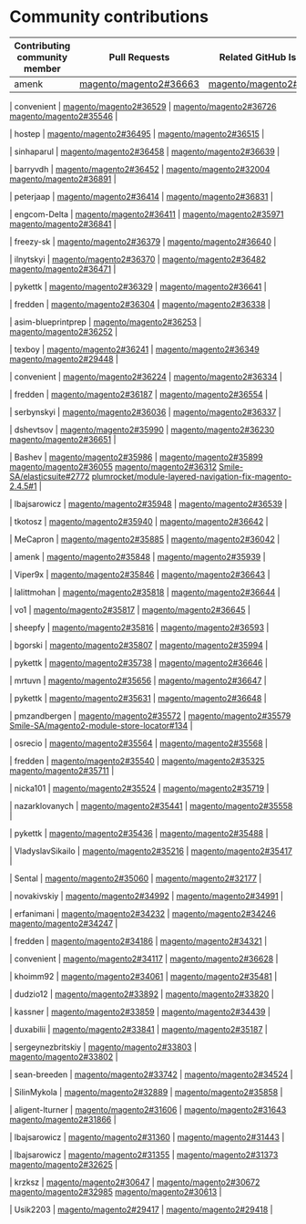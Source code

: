 # Community contributions

| Contributing community member | Pull Requests | Related GitHub Issues |
| ------- | ------- | ------- |    
| amenk | [magento/magento2#36663](https://github.com/magento/magento2/pull/36663) |  [magento/magento2#14495](https://github.com/magento/magento2/issues/14495) |

| convenient | [magento/magento2#36529](https://github.com/magento/magento2/pull/36529) |  [magento/magento2#36726](https://github.com/magento/magento2/issues/36726) [magento/magento2#35546](https://github.com/magento/magento2/issues/35546) |

| hostep | [magento/magento2#36495](https://github.com/magento/magento2/pull/36495) |  [magento/magento2#36515](https://github.com/magento/magento2/issues/36515) |

| sinhaparul | [magento/magento2#36458](https://github.com/magento/magento2/pull/36458) |  [magento/magento2#36639](https://github.com/magento/magento2/issues/36639) |

| barryvdh | [magento/magento2#36452](https://github.com/magento/magento2/pull/36452) |  [magento/magento2#32004](https://github.com/magento/magento2/issues/32004) [magento/magento2#36891](https://github.com/magento/magento2/issues/36891) |

| peterjaap | [magento/magento2#36414](https://github.com/magento/magento2/pull/36414) |  [magento/magento2#36831](https://github.com/magento/magento2/issues/36831) |

| engcom-Delta | [magento/magento2#36411](https://github.com/magento/magento2/pull/36411) |  [magento/magento2#35971](https://github.com/magento/magento2/issues/35971) [magento/magento2#36841](https://github.com/magento/magento2/issues/36841) |

| freezy-sk | [magento/magento2#36379](https://github.com/magento/magento2/pull/36379) |  [magento/magento2#36640](https://github.com/magento/magento2/issues/36640) |

| ilnytskyi | [magento/magento2#36370](https://github.com/magento/magento2/pull/36370) |  [magento/magento2#36482](https://github.com/magento/magento2/issues/36482) [magento/magento2#36471](https://github.com/magento/magento2/issues/36471) |

| pykettk | [magento/magento2#36329](https://github.com/magento/magento2/pull/36329) |  [magento/magento2#36641](https://github.com/magento/magento2/issues/36641) |

| fredden | [magento/magento2#36304](https://github.com/magento/magento2/pull/36304) |  [magento/magento2#36338](https://github.com/magento/magento2/issues/36338) |

| asim-blueprintprep | [magento/magento2#36253](https://github.com/magento/magento2/pull/36253) |  [magento/magento2#36252](https://github.com/magento/magento2/issues/36252) |

| texboy | [magento/magento2#36241](https://github.com/magento/magento2/pull/36241) |  [magento/magento2#36349](https://github.com/magento/magento2/issues/36349) [magento/magento2#29448](https://github.com/magento/magento2/issues/29448) |

| convenient | [magento/magento2#36224](https://github.com/magento/magento2/pull/36224) |  [magento/magento2#36334](https://github.com/magento/magento2/issues/36334) |

| fredden | [magento/magento2#36187](https://github.com/magento/magento2/pull/36187) |  [magento/magento2#36554](https://github.com/magento/magento2/issues/36554) |

| serbynskyi | [magento/magento2#36036](https://github.com/magento/magento2/pull/36036) |  [magento/magento2#36337](https://github.com/magento/magento2/issues/36337) |

| dshevtsov | [magento/magento2#35990](https://github.com/magento/magento2/pull/35990) |  [magento/magento2#36230](https://github.com/magento/magento2/issues/36230) [magento/magento2#36651](https://github.com/magento/magento2/issues/36651) |

| Bashev | [magento/magento2#35986](https://github.com/magento/magento2/pull/35986) |  [magento/magento2#35899](https://github.com/magento/magento2/issues/35899) [magento/magento2#36055](https://github.com/magento/magento2/issues/36055) [magento/magento2#36312](https://github.com/magento/magento2/issues/36312) [Smile-SA/elasticsuite#2772](https://github.com/Smile-SA/elasticsuite/issues/2772) [plumrocket/module-layered-navigation-fix-magento-2.4.5#1](https://github.com/plumrocket/module-layered-navigation-fix-magento-2.4.5/issues/1) |

| lbajsarowicz | [magento/magento2#35948](https://github.com/magento/magento2/pull/35948) |  [magento/magento2#36539](https://github.com/magento/magento2/issues/36539) |

| tkotosz | [magento/magento2#35940](https://github.com/magento/magento2/pull/35940) |  [magento/magento2#36642](https://github.com/magento/magento2/issues/36642) |

| MeCapron | [magento/magento2#35885](https://github.com/magento/magento2/pull/35885) |  [magento/magento2#36042](https://github.com/magento/magento2/issues/36042) |

| amenk | [magento/magento2#35848](https://github.com/magento/magento2/pull/35848) |  [magento/magento2#35939](https://github.com/magento/magento2/issues/35939) |

| Viper9x | [magento/magento2#35846](https://github.com/magento/magento2/pull/35846) |  [magento/magento2#36643](https://github.com/magento/magento2/issues/36643) |

| lalittmohan | [magento/magento2#35818](https://github.com/magento/magento2/pull/35818) |  [magento/magento2#36644](https://github.com/magento/magento2/issues/36644) |

| vo1 | [magento/magento2#35817](https://github.com/magento/magento2/pull/35817) |  [magento/magento2#36645](https://github.com/magento/magento2/issues/36645) |

| sheepfy | [magento/magento2#35816](https://github.com/magento/magento2/pull/35816) |  [magento/magento2#36593](https://github.com/magento/magento2/issues/36593) |

| bgorski | [magento/magento2#35807](https://github.com/magento/magento2/pull/35807) |  [magento/magento2#35994](https://github.com/magento/magento2/issues/35994) |

| pykettk | [magento/magento2#35738](https://github.com/magento/magento2/pull/35738) |  [magento/magento2#36646](https://github.com/magento/magento2/issues/36646) |

| mrtuvn | [magento/magento2#35656](https://github.com/magento/magento2/pull/35656) |  [magento/magento2#36647](https://github.com/magento/magento2/issues/36647) |

| pykettk | [magento/magento2#35631](https://github.com/magento/magento2/pull/35631) |  [magento/magento2#36648](https://github.com/magento/magento2/issues/36648) |

| pmzandbergen | [magento/magento2#35572](https://github.com/magento/magento2/pull/35572) |  [magento/magento2#35579](https://github.com/magento/magento2/issues/35579) [Smile-SA/magento2-module-store-locator#134](https://github.com/Smile-SA/magento2-module-store-locator/issues/134) |

| osrecio | [magento/magento2#35564](https://github.com/magento/magento2/pull/35564) |  [magento/magento2#35568](https://github.com/magento/magento2/issues/35568) |

| fredden | [magento/magento2#35540](https://github.com/magento/magento2/pull/35540) |  [magento/magento2#35325](https://github.com/magento/magento2/issues/35325) [magento/magento2#35711](https://github.com/magento/magento2/issues/35711) |

| nicka101 | [magento/magento2#35524](https://github.com/magento/magento2/pull/35524) |  [magento/magento2#35719](https://github.com/magento/magento2/issues/35719) |

| nazarklovanych | [magento/magento2#35441](https://github.com/magento/magento2/pull/35441) |  [magento/magento2#35558](https://github.com/magento/magento2/issues/35558) |

| pykettk | [magento/magento2#35436](https://github.com/magento/magento2/pull/35436) |  [magento/magento2#35488](https://github.com/magento/magento2/issues/35488) |

| VladyslavSikailo | [magento/magento2#35216](https://github.com/magento/magento2/pull/35216) |  [magento/magento2#35417](https://github.com/magento/magento2/issues/35417) |

| Sental | [magento/magento2#35060](https://github.com/magento/magento2/pull/35060) |  [magento/magento2#32177](https://github.com/magento/magento2/issues/32177) |

| novakivskiy | [magento/magento2#34992](https://github.com/magento/magento2/pull/34992) |  [magento/magento2#34991](https://github.com/magento/magento2/issues/34991) |

| erfanimani | [magento/magento2#34232](https://github.com/magento/magento2/pull/34232) |  [magento/magento2#34246](https://github.com/magento/magento2/issues/34246) [magento/magento2#34247](https://github.com/magento/magento2/issues/34247) |

| fredden | [magento/magento2#34186](https://github.com/magento/magento2/pull/34186) |  [magento/magento2#34321](https://github.com/magento/magento2/issues/34321) |

| convenient | [magento/magento2#34117](https://github.com/magento/magento2/pull/34117) |  [magento/magento2#36628](https://github.com/magento/magento2/issues/36628) |

| khoimm92 | [magento/magento2#34061](https://github.com/magento/magento2/pull/34061) |  [magento/magento2#35481](https://github.com/magento/magento2/issues/35481) |

| dudzio12 | [magento/magento2#33892](https://github.com/magento/magento2/pull/33892) |  [magento/magento2#33820](https://github.com/magento/magento2/issues/33820) |

| kassner | [magento/magento2#33859](https://github.com/magento/magento2/pull/33859) |  [magento/magento2#34439](https://github.com/magento/magento2/issues/34439) |

| duxabilii | [magento/magento2#33841](https://github.com/magento/magento2/pull/33841) |  [magento/magento2#35187](https://github.com/magento/magento2/issues/35187) |

| sergeynezbritskiy | [magento/magento2#33803](https://github.com/magento/magento2/pull/33803) |  [magento/magento2#33802](https://github.com/magento/magento2/issues/33802) |

| sean-breeden | [magento/magento2#33742](https://github.com/magento/magento2/pull/33742) |  [magento/magento2#34524](https://github.com/magento/magento2/issues/34524) |

| SilinMykola | [magento/magento2#32889](https://github.com/magento/magento2/pull/32889) |  [magento/magento2#35858](https://github.com/magento/magento2/issues/35858) |

| aligent-lturner | [magento/magento2#31606](https://github.com/magento/magento2/pull/31606) |  [magento/magento2#31643](https://github.com/magento/magento2/issues/31643) [magento/magento2#31866](https://github.com/magento/magento2/issues/31866) |

| lbajsarowicz | [magento/magento2#31360](https://github.com/magento/magento2/pull/31360) |  [magento/magento2#31443](https://github.com/magento/magento2/issues/31443) |

| lbajsarowicz | [magento/magento2#31355](https://github.com/magento/magento2/pull/31355) |  [magento/magento2#31373](https://github.com/magento/magento2/issues/31373) [magento/magento2#32625](https://github.com/magento/magento2/issues/32625) |

| krzksz | [magento/magento2#30647](https://github.com/magento/magento2/pull/30647) |  [magento/magento2#30672](https://github.com/magento/magento2/issues/30672) [magento/magento2#32985](https://github.com/magento/magento2/issues/32985) [magento/magento2#30613](https://github.com/magento/magento2/issues/30613) |

| Usik2203 | [magento/magento2#29417](https://github.com/magento/magento2/pull/29417) |  [magento/magento2#29418](https://github.com/magento/magento2/issues/29418) |